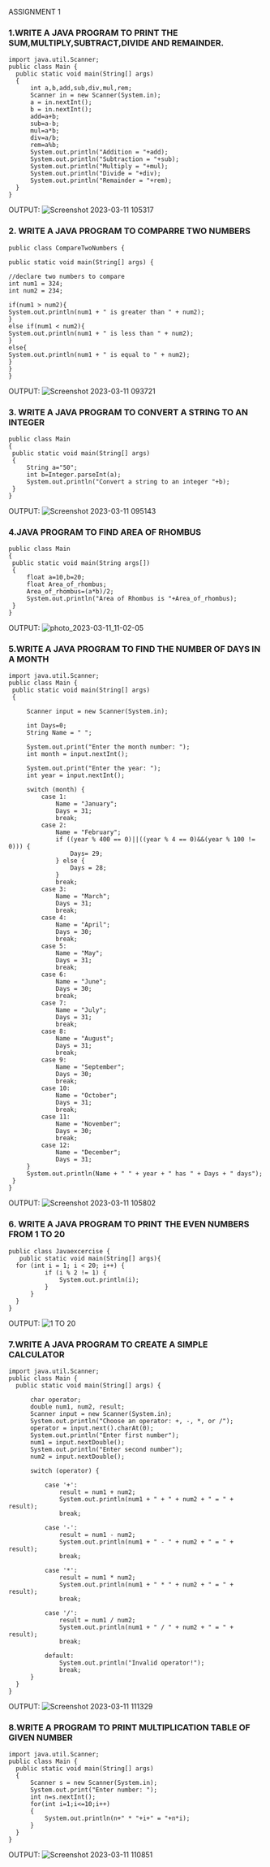 ASSIGNMENT 1

### 1.WRITE A JAVA PROGRAM TO PRINT THE SUM,MULTIPLY,SUBTRACT,DIVIDE AND REMAINDER.
  ```
import java.util.Scanner;
public class Main {
    public static void main(String[] args)
    {
        int a,b,add,sub,div,mul,rem;
        Scanner in = new Scanner(System.in);
        a = in.nextInt();
        b = in.nextInt();
        add=a+b;
        sub=a-b;
        mul=a*b;
        div=a/b;
        rem=a%b;
        System.out.println("Addition = "+add);
        System.out.println("Subtraction = "+sub);
        System.out.println("Multiply = "+mul);
        System.out.println("Divide = "+div);
        System.out.println("Remainder = "+rem);
    }
}
  ```
OUTPUT:
![Screenshot 2023-03-11 105317](https://user-images.githubusercontent.com/127575325/224466653-f4ac95af-1c0f-4568-b6c4-dfc1c6b0973c.png)


### 2. WRITE A JAVA PROGRAM TO COMPARRE TWO NUMBERS
  ```
public class CompareTwoNumbers {
 
 public static void main(String[] args) {
 
 //declare two numbers to compare
 int num1 = 324;
 int num2 = 234;
 
 if(num1 > num2){
 System.out.println(num1 + " is greater than " + num2);
 }
 else if(num1 < num2){
 System.out.println(num1 + " is less than " + num2);
 }
 else{
 System.out.println(num1 + " is equal to " + num2);
 }
 }
}
   ```
OUTPUT:
![Screenshot 2023-03-11 093721](https://user-images.githubusercontent.com/127575325/224464045-8b584d36-f6d4-438e-b8ed-bba1db2de68c.png)

### 3. WRITE A JAVA PROGRAM TO CONVERT A STRING TO AN INTEGER
   ```
public class Main 
{
    public static void main(String[] args)
    {
        String a="50";
        int b=Integer.parseInt(a);
        System.out.println("Convert a string to an integer "+b);
    }
}
   ```
OUTPUT:
![Screenshot 2023-03-11 095143](https://user-images.githubusercontent.com/127575325/224464614-5e3a638c-ce26-40f0-a0f8-9dbf310d7f54.png)

### 4.JAVA PROGRAM TO FIND AREA OF RHOMBUS 
   ```
public class Main
{
    public static void main(String args[])
    {
        float a=10,b=20;
        float Area_of_rhombus;
        Area_of_rhombus=(a*b)/2;
        System.out.println("Area of Rhombus is "+Area_of_rhombus);
    }
}
   ```
OUTPUT:
![photo_2023-03-11_11-02-05](https://user-images.githubusercontent.com/127575325/224466934-5a59c241-cd8a-40b2-b5df-ab17c1dbc41f.jpg)


### 5.WRITE A JAVA PROGRAM TO FIND THE NUMBER OF DAYS IN A MONTH

   ```
import java.util.Scanner;
public class Main {
    public static void main(String[] args)
    {

        Scanner input = new Scanner(System.in);

        int Days=0;
        String Name = " ";

        System.out.print("Enter the month number: ");
        int month = input.nextInt();

        System.out.print("Enter the year: ");
        int year = input.nextInt();

        switch (month) {
            case 1:
                Name = "January";
                Days = 31;
                break;
            case 2:
                Name = "February";
                if ((year % 400 == 0)||((year % 4 == 0)&&(year % 100 != 0))) {
                    Days= 29;
                } else {
                    Days = 28;
                }
                break;
            case 3:
                Name = "March";
                Days = 31;
                break;
            case 4:
                Name = "April";
                Days = 30;
                break;
            case 5:
                Name = "May";
                Days = 31;
                break;
            case 6:
                Name = "June";
                Days = 30;
                break;
            case 7:
                Name = "July";
                Days = 31;
                break;
            case 8:
                Name = "August";
                Days = 31;
                break;
            case 9:
                Name = "September";
                Days = 30;
                break;
            case 10:
                Name = "October";
                Days = 31;
                break;
            case 11:
                Name = "November";
                Days = 30;
                break;
            case 12:
                Name = "December";
                Days = 31;
        }
        System.out.println(Name + " " + year + " has " + Days + " days");
    }
}
  ```
OUTPUT:
![Screenshot 2023-03-11 105802](https://user-images.githubusercontent.com/127575325/224466849-862361d6-86c1-4442-a3d6-59f572ca6b0f.png)




### 6. WRITE A JAVA PROGRAM TO PRINT THE EVEN NUMBERS FROM 1 TO 20 
  ```
public class Javaexcercise {
     public static void main(String[] args){
    for (int i = 1; i < 20; i++) {
            if (i % 2 != 1) {
                System.out.println(i);
            }
        }
    }
}
   ```
OUTPUT:
![1 TO 20](https://user-images.githubusercontent.com/127575325/224463887-56f28403-0918-42d7-a89d-a507b30678d8.png)

### 7.WRITE A JAVA PROGRAM TO CREATE A SIMPLE CALCULATOR

  ```
import java.util.Scanner;
public class Main {
    public static void main(String[] args) {

        char operator;
        double num1, num2, result;
        Scanner input = new Scanner(System.in);
        System.out.println("Choose an operator: +, -, *, or /");
        operator = input.next().charAt(0);
        System.out.println("Enter first number");
        num1 = input.nextDouble();
        System.out.println("Enter second number");
        num2 = input.nextDouble();

        switch (operator) {

            case '+':
                result = num1 + num2;
                System.out.println(num1 + " + " + num2 + " = " + result);
                break;

            case '-':
                result = num1 - num2;
                System.out.println(num1 + " - " + num2 + " = " + result);
                break;

            case '*':
                result = num1 * num2;
                System.out.println(num1 + " * " + num2 + " = " + result);
                break;

            case '/':
                result = num1 / num2;
                System.out.println(num1 + " / " + num2 + " = " + result);
                break;

            default:
                System.out.println("Invalid operator!");
                break;
        }
    }
}
  ```
OUTPUT:
![Screenshot 2023-03-11 111329](https://user-images.githubusercontent.com/127575325/224467333-0ac59276-2542-437a-b798-5362da2d9c7a.png)





### 8.WRITE A PROGRAM TO PRINT MULTIPLICATION TABLE OF GIVEN NUMBER
  ```
import java.util.Scanner;
public class Main {
    public static void main(String[] args)
    {
        Scanner s = new Scanner(System.in);
        System.out.print("Enter number: ");
        int n=s.nextInt();
        for(int i=1;i<=10;i++)
        {
            System.out.println(n+" * "+i+" = "+n*i);
        }
    }
}
  ```
OUTPUT:
![Screenshot 2023-03-11 110851](https://user-images.githubusercontent.com/127575325/224467166-4c32ab71-0482-412c-9c9f-fce194c1398f.png)



